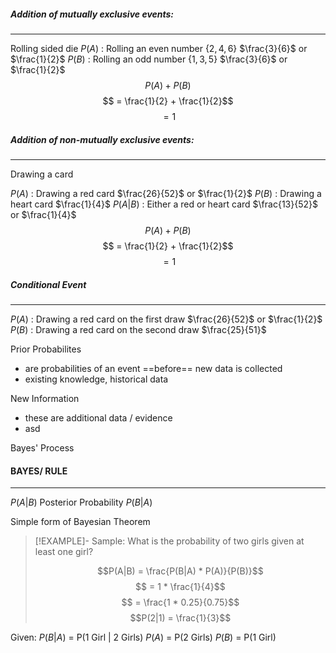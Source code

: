 
##### Addition of mutually exclusive events:
----
Rolling sided die
$P(A)$ : Rolling an even number $\{ 2, 4, 6 \}$  $\frac{3}{6}$  or $\frac{1}{2}$
$P(B)$ : Rolling an odd number $\{ 1, 3, 5 \}$  $\frac{3}{6}$  or $\frac{1}{2}$
$$P(A) + P(B)$$
$$ = \frac{1}{2} + \frac{1}{2}$$
$$= 1$$

##### Addition of non-mutually exclusive events:
---
Drawing a card

$P(A)$ : Drawing a red card  $\frac{26}{52}$  or $\frac{1}{2}$
$P(B)$ : Drawing a heart card  $\frac{1}{4}$
$P(A|B)$ : Either a red or heart card $\frac{13}{52}$ or $\frac{1}{4}$
$$P(A) + P(B)$$
$$ = \frac{1}{2} + \frac{1}{2}$$
$$= 1$$
##### Conditional Event
---
$P(A)$ : Drawing a red card on the first draw $\frac{26}{52}$ or $\frac{1}{2}$
$P(B)$ : Drawing a red card on the second draw $\frac{25}{51}$

Prior Probabilites 
- are probabilities of an event ==before== new data is collected
- existing knowledge, historical data

New Information 
- these are additional data / evidence
- asd

Bayes' Process


#### BAYES/ RULE
---
$P(A|B)$ Posterior Probability
$P(B|A)$ 


Simple form of Bayesian Theorem

> [!EXAMPLE]-
> Sample:
> What is the probability of two girls given at least one girl?
> 
> $$P(A|B) = \frac{P(B|A) * P(A)}{P(B)}$$
> $$ = 1 * \frac{1}{4}$$
> $$ = \frac{1 * 0.25}{0.75}$$
> $$P(2|1) = \frac{1}{3}$$

Given:
$P(B|A)$ = P(1 Girl | 2 Girls)
$P(A)$ = P(2 Girls)
$P(B)$ = P(1 Girl)